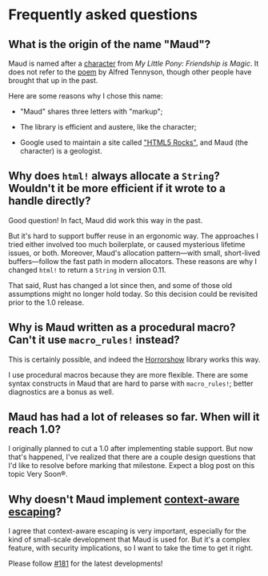 # Frequently asked questions

## What is the origin of the name "Maud"?

Maud is named after a [character] from *My Little Pony: Friendship is Magic*.
It does not refer to the [poem] by Alfred Tennyson, though other people have brought that up in the past.

Here are some reasons why I chose this name:

* "Maud" shares three letters with "markup";

* The library is efficient and austere, like the character;

* Google used to maintain a site called ["HTML5 Rocks"], and Maud (the character) is a geologist.

[character]: http://mlp.wikia.com/wiki/Maud_Pie
[poem]: https://en.wikipedia.org/wiki/Maud_and_other_poems
["HTML5 Rocks"]: https://techcrunch.com/2010/06/22/html5rocks-google/

## Why does `html!` always allocate a `String`? Wouldn't it be more efficient if it wrote to a handle directly?

Good question! In fact, Maud did work this way in the past.

But it's hard to support buffer reuse in an ergonomic way.
The approaches I tried either involved too much boilerplate, or caused mysterious lifetime issues, or both.
Moreover, Maud's allocation pattern—with small, short-lived buffers—follow the fast path in modern allocators.
These reasons are why I changed `html!` to return a `String` in version 0.11.

That said, Rust has changed a lot since then, and some of those old assumptions might no longer hold today.
So this decision could be revisited prior to the 1.0 release.

## Why is Maud written as a procedural macro? Can't it use `macro_rules!` instead?

This is certainly possible, and indeed the [Horrorshow] library works this way.

I use procedural macros because they are more flexible.
There are some syntax constructs in Maud that are hard to parse with `macro_rules!`; better diagnostics are a bonus as well.

[Horrorshow]: https://github.com/Stebalien/horrorshow-rs

## Maud has had a lot of releases so far. When will it reach 1.0?

I originally planned to cut a 1.0 after implementing stable support.
But now that's happened, I've realized that there are a couple design questions that I'd like to resolve before marking that milestone.
Expect a blog post on this topic Very Soon®.

## Why doesn't Maud implement [context-aware escaping]?

I agree that context-aware escaping is very important, especially for the kind of small-scale development that Maud is used for.
But it's a complex feature, with security implications, so I want to take the time to get it right.

Please follow [#181] for the latest developments!

[context-aware escaping]: https://security.googleblog.com/2009/03/reducing-xss-by-way-of-automatic.html
[#181]: https://github.com/lambda-fairy/maud/issues/181
